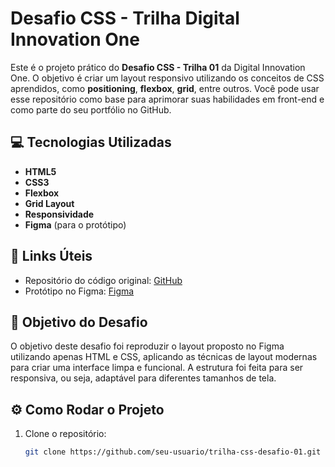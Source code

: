 # Desafio CSS - Trilha Digital Innovation One

Este é o projeto prático do **Desafio CSS - Trilha 01** da Digital Innovation One. O objetivo é criar um layout responsivo utilizando os conceitos de CSS aprendidos, como **positioning**, **flexbox**, **grid**, entre outros. Você pode usar esse repositório como base para aprimorar suas habilidades em front-end e como parte do seu portfólio no GitHub.

## 💻 Tecnologias Utilizadas

- **HTML5**
- **CSS3**
- **Flexbox**
- **Grid Layout**
- **Responsividade**
- **Figma** (para o protótipo)

## 🔗 Links Úteis

- Repositório do código original: [GitHub](https://github.com/digitalinnovationone/trilha-css-desafio-01)
- Protótipo no Figma: [Figma](https://www.figma.com/file/3PiokoJj9IhGDnNiWAJbz7/DIO---Desafio-01?node-id=0%3A1)

## 📌 Objetivo do Desafio

O objetivo deste desafio foi reproduzir o layout proposto no Figma utilizando apenas HTML e CSS, aplicando as técnicas de layout modernas para criar uma interface limpa e funcional. A estrutura foi feita para ser responsiva, ou seja, adaptável para diferentes tamanhos de tela.

## ⚙️ Como Rodar o Projeto

1. Clone o repositório:
   ```bash
   git clone https://github.com/seu-usuario/trilha-css-desafio-01.git
